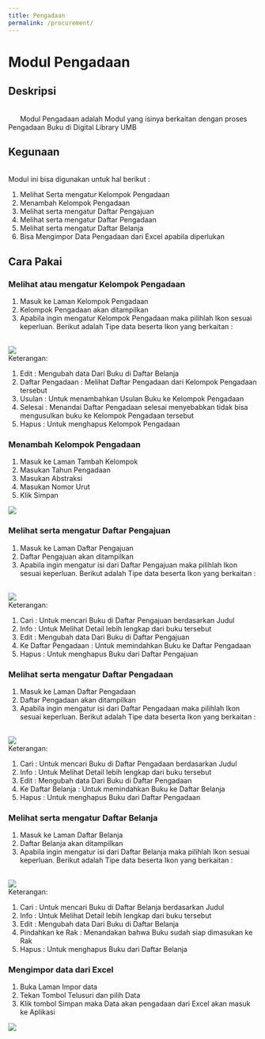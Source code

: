 ```yaml
---
title: Pengadaan
permalink: /procurement/
---
```


# Modul Pengadaan

## Deskripsi

<br> &nbsp; &nbsp; &nbsp; Modul Pengadaan adalah Modul yang isinya berkaitan dengan proses Pengadaan Buku di Digital Library UMB <br>

## Kegunaan

<br>Modul ini bisa digunakan untuk hal berikut : <br>
1. Melihat Serta mengatur Kelompok Pengadaan
2. Menambah Kelompok Pengadaan
3. Melihat serta mengatur Daftar Pengajuan
4. Melihat serta mengatur Daftar Pengadaan
5. Melihat serta mengatur Daftar Belanja
6. Bisa Mengimpor Data Pengadaan dari Excel apabila diperlukan 

## Cara Pakai
### Melihat atau mengatur Kelompok Pengadaan
1. Masuk ke Laman Kelompok Pengadaan
2. Kelompok Pengadaan akan ditampilkan
3. Apabila ingin mengatur Kelompok Pengadaan maka
   pilihlah Ikon sesuai keperluan. Berikut adalah Tipe data beserta Ikon yang berkaitan : <br><br>
<img src="{{site.baseurl}}/assets/img/kelompokPengadaan.png">
<br>
Keterangan:<br>
<ol>
<li> Edit : Mengubah data Dari Buku di Daftar Belanja</li>
<li> Daftar Pengadaan : Melihat Daftar Pengadaan dari Kelompok Pengadaan tersebut</li>
<li> Usulan : Untuk menambahkan Usulan Buku ke Kelompok Pengadaan </li>
<li> Selesai : Menandai Daftar Pengadaan selesai menyebabkan tidak bisa mengusulkan buku ke Kelompok Pengadaan tersebut </li>
<li> Hapus : Untuk menghapus Kelompok Pengadaan</li>
</ol>

### Menambah Kelompok Pengadaan
1. Masuk ke Laman Tambah Kelompok
2. Masukan Tahun Pengadaan
3. Masukan Abstraksi
4. Masukan Nomor Urut
5. Klik Simpan
<img src="{{site.baseurl}}/assets/img/tambahKelompok.png">

### Melihat serta mengatur Daftar Pengajuan
1. Masuk ke Laman Daftar Pengajuan
2. Daftar Pengajuan akan ditampilkan
3. Apabila ingin mengatur isi dari Daftar Pengajuan maka
   pilihlah Ikon sesuai keperluan. Berikut adalah Tipe data beserta Ikon yang berkaitan : <br><br>
<img src="{{site.baseurl}}/assets/img/daftarPengajuan.png">
<br>
Keterangan:<br>
<ol>
<li> Cari : Untuk mencari Buku di Daftar Pengajuan berdasarkan Judul</li>
<li> Info : Untuk Melihat Detail lebih lengkap dari buku tersebut </li>
<li> Edit : Mengubah data Dari Buku di Daftar Pengajuan</li>
<li> Ke Daftar Pengadaan : Untuk memindahkan Buku ke Daftar Pengadaan </li>
<li> Hapus : Untuk menghapus Buku dari Daftar Pengajuan</li>
</ol>

### Melihat serta mengatur Daftar Pengadaan
1. Masuk ke Laman Daftar Pengadaan
2. Daftar Pengadaan akan ditampilkan
3. Apabila ingin mengatur isi dari Daftar Pengadaan maka
   pilihlah Ikon sesuai keperluan. Berikut adalah Tipe data beserta Ikon yang berkaitan : <br><br>
<img src="{{site.baseurl}}/assets/img/daftarPengadaan.png">
<br>
Keterangan:<br>
<ol>
<li> Cari : Untuk mencari Buku di Daftar Pengadaan berdasarkan Judul</li>
<li> Info : Untuk Melihat Detail lebih lengkap dari buku tersebut </li>
<li> Edit : Mengubah data Dari Buku di Daftar Pengadaan</li>
<li> Ke Daftar Belanja : Untuk memindahkan Buku ke Daftar Belanja </li>
<li> Hapus : Untuk menghapus Buku dari Daftar Pengadaan</li>
</ol>

### Melihat serta mengatur Daftar Belanja
1. Masuk ke Laman Daftar Belanja
2. Daftar Belanja akan ditampilkan
3. Apabila ingin mengatur isi dari Daftar Belanja maka
   pilihlah Ikon sesuai keperluan. Berikut adalah Tipe data beserta Ikon yang berkaitan : <br><br>
<img src="{{site.baseurl}}/assets/img/daftarBelanja.png">
<br>
Keterangan:<br>
<ol>
<li> Cari : Untuk mencari Buku di Daftar Belanja berdasarkan Judul</li>
<li> Info : Untuk Melihat Detail lebih lengkap dari buku tersebut </li>
<li> Edit : Mengubah data Dari Buku di Daftar Belanja</li>
<li> Pindahkan ke Rak : Menandakan bahwa Buku sudah siap dimasukan ke Rak </li>
<li> Hapus : Untuk menghapus Buku dari Daftar Belanja</li>
</ol>

### Mengimpor data dari Excel 
1. Buka Laman Impor data
2. Tekan Tombol Telusuri dan pilih Data
3. Klik tombol Simpan maka Data akan pengadaan dari Excel akan masuk ke Aplikasi
<img src="{{site.baseurl}}/assets/img/imporData.png">
